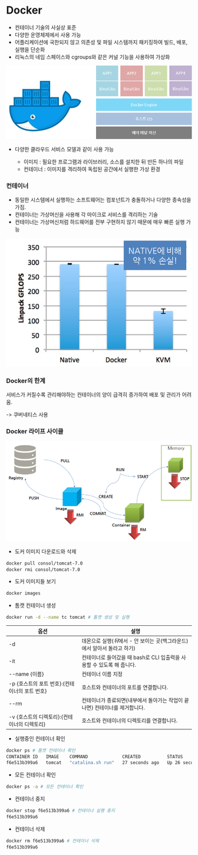 # Docker

- 컨테이너 기술의 사실상 표준
- 다양한 운영체제에서 사용 가능
- 어플리케이션에 국한되지 않고 의존성 및 파일 시스템까지 패키징하여 빌드, 배포, 실행을 단순화
- 리눅스의 네임 스페이스와 cgroups와 같은 커널 기능을 사용하여 가상화

![](./docker.png)

* 다양한 클라우드 서비스 모델과 같이 사용 가능

  * 이미지 : 필요한 프로그램과 라이브러리, 소스를 설치한 뒤 만든 하나의 파일
  * 컨테이너 : 이미지를 격리하여 독립된 공간에서 실행한 가상 환경

  

### 컨테이너

* 동일한 시스템에서 실행하는 소프트웨어는 컴포넌트가 충돌하거나 다양한 종속성을 가짐.
* 컨테이너는 가상머신을 사용해 각 마이크로 서비스를 격리하는 기술
* 컨테이너는 가상머신처럼 하드웨어를 전부 구현하지 않기 때문에 매우 빠른 실행 가능

![](./docker성능비교.png)



### Docker의 한계

서비스가 커질수록 관리해야하는 컨테이너의 양이 급격히 증가하여 배포 및 관리가 어려움.

-> 쿠버네티스 사용



### Docker 라이프 사이클

![](./docker_life_cycle.png)

* 도커 이미지 다운로드와 삭제

```bash
docker pull consol/tomcat-7.0
docker rmi consol/tomcat-7.0
```

* 도커 이미지들 보기

```bash
docker images 
```

* 톰캣 컨테이너 생성

```bash
docker run -d --name tc tomcat # 톰캣 생성 및 실행
```

| 옵션                                           | 설명                                                         |
| ---------------------------------------------- | ------------------------------------------------------------ |
| -d                                             | 데몬으로 실행(*뒤*에서 - 안 보이는 곳(백그라운드)에서 알아서 돌라고 하기) |
| -it                                            | 컨테이너로 들어갔을 때 bash로 CLI 입출력을 사용할 수 있도록 해 줍니다. |
| --name {이름}                                  | 컨테이너 이름 지정                                           |
| -p {호스트의 포트 번호}:{컨테이너의 포트 번호} | 호스트와 컨테이너의 포트를 연결합니다.                       |
| --rm                                           | 컨테이너가 종료되면{내부에서 돌아가는 작업이 끝나면} 컨테이너를 제거합니다. |
| -v {호스트의 디렉토리}:{컨테이너의 디렉토리}   | 호스트와 컨테이너의 디렉토리를 연결합니다.                   |

* 실행중인 컨테이너 확인

```bash
docker ps # 톰캣 컨테이너 확인
CONTAINER ID   IMAGE    COMMAND             CREATED          STATUS          PORTS      NAMES
f6e513b399a6   tomcat   "catalina.sh run"   27 seconds ago   Up 26 seconds   8080/tcp   tc
```

* 모든 컨테이너 확인

```bash
docker ps -a # 모든 컨테이너 확인
```

* 컨테이너 중지

```bash
docker stop f6e513b399a6 # 컨테이너 실행 중지
f6e513b399a6
```

* 컨테이너 삭제

```bash
docker rm f6e513b399a6 # 컨테이너 삭제
f6e513b399a6
```

